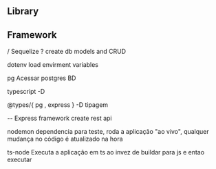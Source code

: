 ## Library

## Framework

/ Sequelize ?
    create db models and CRUD

dotenv
    load envirment variables

pg 
    Acessar postgres BD

typescript -D

@types/{ pg , express } -D
    tipagem 
    
--
Express
    framework
    create rest api 

nodemon
    dependencia para teste, roda a aplicação "ao vivo", qualquer mudança no código é atualizado na hora

ts-node
    Executa a aplicação em ts ao invez de buildar para js e entao executar
